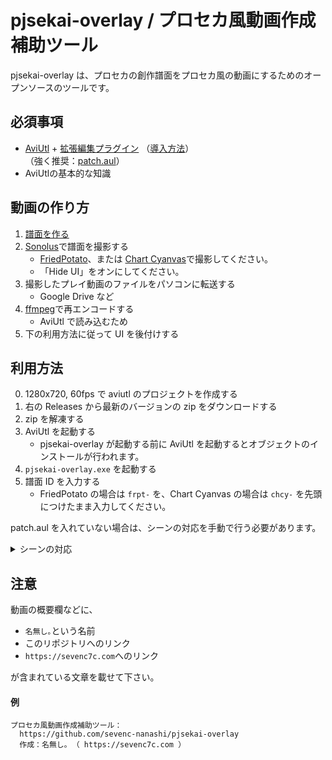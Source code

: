 # pjsekai-overlay / プロセカ風動画作成補助ツール

pjsekai-overlay は、プロセカの創作譜面をプロセカ風の動画にするためのオープンソースのツールです。

## 必須事項

- [AviUtl](http://spring-fragrance.mints.ne.jp/aviutl/) + [拡張編集プラグイン](http://spring-fragrance.mints.ne.jp/aviutl/) （[導入方法](https://aviutl.info/dl-innsuto-ru/)）  
  （強く推奨：[patch.aul](https://scrapbox.io/ePi5131/patch.aul)）
- AviUtlの基本的な知識

## 動画の作り方

1. [譜面を作る](https://wiki.purplepalette.net/create-charts)
2. [Sonolus](https://sonolus.com/)で譜面を撮影する
   - [FriedPotato](https://fp.sevenc7c.com)、または [Chart Cyanvas](https://cc.sevenc7c.com)で撮影してください。
   - 「Hide UI」をオンにしてください。
3. 撮影したプレイ動画のファイルをパソコンに転送する
   - Google Drive など
4. [ffmpeg](https://www.ffmpeg.org/)で再エンコードする
   - AviUtl で読み込むため
5. 下の利用方法に従って UI を後付けする

## 利用方法

0. 1280x720, 60fps で aviutl のプロジェクトを作成する
1. 右の Releases から最新のバージョンの zip をダウンロードする
2. zip を解凍する
3. AviUtl を起動する
   - pjsekai-overlay が起動する前に AviUtl を起動するとオブジェクトのインストールが行われます。
4. `pjsekai-overlay.exe` を起動する
5. 譜面 ID を入力する
   - FriedPotato の場合は `frpt-` を、Chart Cyanvas の場合は `chcy-` を先頭につけたまま入力してください。

patch.aul を入れていない場合は、シーンの対応を手動で行う必要があります。

<details>
<summary>シーンの対応</summary>

### Root

| オブジェクト             | シーン                 |
| ------------------------ | ---------------------- |
| Layer 1: 1..739 フレーム | シーン 3（`背景用`）   |
| Layer 2: 1..208 フレーム | シーン 2（`情報表示`） |
| Layer 2: 209 フレーム..  | シーン 1（`メイン`）   |

### シーン 3（`情報表示`）

| オブジェクト | シーン               |
| ------------ | -------------------- |
| Layer 5      | シーン 3（`背景用`） |

</details>

## 注意

動画の概要欄などに、

- `名無し｡`という名前
- このリポジトリへのリンク
- `https://sevenc7c.com`へのリンク

が含まれている文章を載せて下さい。

#### 例

```
プロセカ風動画作成補助ツール：
  https://github.com/sevenc-nanashi/pjsekai-overlay
  作成：名無し｡ （ https://sevenc7c.com ）
```
